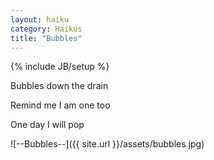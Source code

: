 ```yaml
---
layout: haiku
category: Haikus
title: "Bubbles"
---
```

{% include JB/setup %}

Bubbles down the drain

Remind me I am one too

One day I will pop


![--Bubbles--]({{ site.url }}/assets/bubbles.jpg)
